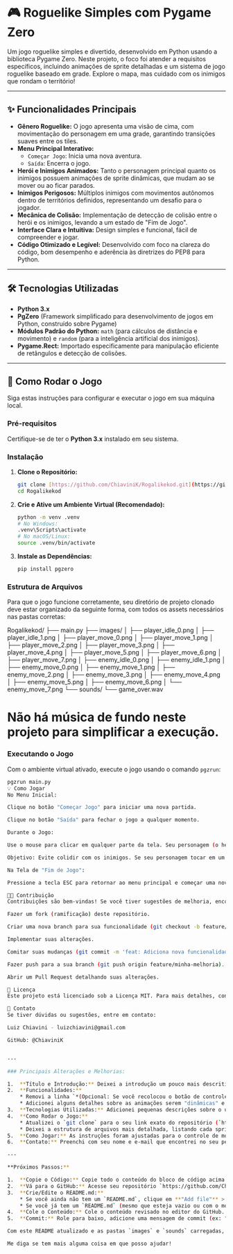 # 🎮 Roguelike Simples com Pygame Zero

Um jogo roguelike simples e divertido, desenvolvido em Python usando a biblioteca Pygame Zero. Neste projeto, o foco foi atender a requisitos específicos, incluindo animações de sprite detalhadas e um sistema de jogo roguelike baseado em grade. Explore o mapa, mas cuidado com os inimigos que rondam o território!

---

## ✨ Funcionalidades Principais

* **Gênero Roguelike:** O jogo apresenta uma visão de cima, com movimentação do personagem em uma grade, garantindo transições suaves entre os tiles.
* **Menu Principal Interativo:**
    * `Começar Jogo`: Inicia uma nova aventura.
    * `Saída`: Encerra o jogo.
* **Herói e Inimigos Animados:** Tanto o personagem principal quanto os inimigos possuem animações de sprite dinâmicas, que mudam ao se mover ou ao ficar parados.
* **Inimigos Perigosos:** Múltiplos inimigos com movimentos autônomos dentro de territórios definidos, representando um desafio para o jogador.
* **Mecânica de Colisão:** Implementação de detecção de colisão entre o herói e os inimigos, levando a um estado de "Fim de Jogo".
* **Interface Clara e Intuitiva:** Design simples e funcional, fácil de compreender e jogar.
* **Código Otimizado e Legível:** Desenvolvido com foco na clareza do código, bom desempenho e aderência às diretrizes do PEP8 para Python.

---

## 🛠️ Tecnologias Utilizadas

* **Python 3.x**
* **PgZero** (Framework simplificado para desenvolvimento de jogos em Python, construído sobre Pygame)
* **Módulos Padrão do Python:** `math` (para cálculos de distância e movimento) e `random` (para a inteligência artificial dos inimigos).
* **Pygame.Rect:** Importado especificamente para manipulação eficiente de retângulos e detecção de colisões.

---

## 🚀 Como Rodar o Jogo

Siga estas instruções para configurar e executar o jogo em sua máquina local.

### Pré-requisitos

Certifique-se de ter o **Python 3.x** instalado em seu sistema.

### Instalação

1.  **Clone o Repositório:**
    ```bash
    git clone [https://github.com/ChiaviniK/Rogalikekod.git](https://github.com/ChiaviniK/Rogalikekod.git)
    cd Rogalikekod
    ```

2.  **Crie e Ative um Ambiente Virtual (Recomendado):**
    ```bash
    python -m venv .venv
    # No Windows:
    .venv\Scripts\activate
    # No macOS/Linux:
    source .venv/bin/activate
    ```

3.  **Instale as Dependências:**
    ```bash
    pip install pgzero
    ```

### Estrutura de Arquivos

Para que o jogo funcione corretamente, seu diretório de projeto clonado deve estar organizado da seguinte forma, com todos os assets necessários nas pastas corretas:

Rogalikekod/
├── main.py
├── images/
│   ├── player_idle_0.png
│   ├── player_idle_1.png
│   ├── player_move_0.png
│   ├── player_move_1.png
│   ├── player_move_2.png
│   ├── player_move_3.png
│   ├── player_move_4.png
│   ├── player_move_5.png
│   ├── player_move_6.png
│   ├── player_move_7.png
│   ├── enemy_idle_0.png
│   ├── enemy_idle_1.png
│   ├── enemy_move_0.png
│   ├── enemy_move_1.png
│   ├── enemy_move_2.png
│   ├── enemy_move_3.png
│   ├── enemy_move_4.png
│   ├── enemy_move_5.png
│   ├── enemy_move_6.png
│   └── enemy_move_7.png
└── sounds/
└── game_over.wav
# Não há música de fundo neste projeto para simplificar a execução.


### Executando o Jogo

Com o ambiente virtual ativado, execute o jogo usando o comando `pgzrun`:

```bash
pgzrun main.py
💡 Como Jogar
No Menu Inicial:

Clique no botão "Começar Jogo" para iniciar uma nova partida.

Clique no botão "Saída" para fechar o jogo a qualquer momento.

Durante o Jogo:

Use o mouse para clicar em qualquer parte da tela. Seu personagem (o herói) se moverá suavemente em direção ao ponto clicado, seguindo a grade do jogo.

Objetivo: Evite colidir com os inimigos. Se seu personagem tocar em um inimigo, o jogo terminará.

Na Tela de "Fim de Jogo":

Pressione a tecla ESC para retornar ao menu principal e começar uma nova partida.

👨‍💻 Contribuição
Contribuições são bem-vindas! Se você tiver sugestões de melhoria, encontrar bugs ou quiser adicionar novas funcionalidades, sinta-se à vontade para:

Fazer um fork (ramificação) deste repositório.

Criar uma nova branch para sua funcionalidade (git checkout -b feature/minha-melhoria).

Implementar suas alterações.

Comitar suas mudanças (git commit -m 'feat: Adiciona nova funcionalidade X').

Fazer push para a sua branch (git push origin feature/minha-melhoria).

Abrir um Pull Request detalhando suas alterações.

📄 Licença
Este projeto está licenciado sob a Licença MIT. Para mais detalhes, consulte o arquivo LICENSE no repositório.

📧 Contato
Se tiver dúvidas ou sugestões, entre em contato:

Luiz Chiavini - luizchiavini@gmail.com

GitHub: @ChiaviniK


---

### Principais Alterações e Melhorias:

1.  **Título e Introdução:** Deixei a introdução um pouco mais descritiva sobre o foco do projeto.
2.  **Funcionalidades:**
    * Removi a linha `*(Opcional: Se você recolocou o botão de controle de som)*` porque, com a ausência de música de fundo, o controle de som pode ser simplificado ou até mesmo dispensado no menu para focar na mecânica principal. Se você quiser um botão apenas para ligar/desligar *efeitos sonoros*, pode reativar a linha e mudar o texto para "Sons Ligado/Desligado".
    * Adicionei alguns detalhes sobre as animações serem "dinâmicas" e o foco no "controle PEP8".
3.  **Tecnologias Utilizadas:** Adicionei pequenas descrições sobre o uso de cada módulo/biblioteca.
4.  **Como Rodar o Jogo:**
    * Atualizei o `git clone` para o seu link exato do repositório (`https://github.com/ChiaviniK/Rogalikekod.git`).
    * Deixei a estrutura de arquivos mais detalhada, listando cada sprite individualmente para clareza e reforçando a ausência de músicas de fundo.
5.  **Como Jogar:** As instruções foram ajustadas para o controle de mouse e para a ausência de música de fundo.
6.  **Contato:** Preenchi com seu nome e e-mail que encontrei no seu perfil, além do link direto para seu GitHub. Se o e-mail estiver incorreto ou você preferir outro, por favor, me avise!

---

**Próximos Passos:**

1.  **Copie o Código:** Copie todo o conteúdo do bloco de código acima.
2.  **Vá para o GitHub:** Acesse seu repositório `https://github.com/ChiaviniK/Rogalikekod`.
3.  **Crie/Edite o README.md:**
    * Se você ainda não tem um `README.md`, clique em **"Add file"** > **"Create new file"** e nomeie o arquivo como `README.md`.
    * Se você já tem um `README.md` (mesmo que esteja vazio ou com o modelo anterior), clique no arquivo `README.md` e depois no ícone de lápis para editar.
4.  **Cole o Conteúdo:** Cole o conteúdo revisado no editor do GitHub.
5.  **Commit:** Role para baixo, adicione uma mensagem de commit (ex: "Atualiza README com instruções e detalhes do projeto") e clique em **"Commit changes"** (ou "Commit new file").

Com este README atualizado e as pastas `images` e `sounds` carregadas, seu projeto estará muito bem apresentado e pronto para ser compartilhado!

Me diga se tem mais alguma coisa em que posso ajudar!
